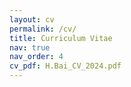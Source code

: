```yaml
---
layout: cv
permalink: /cv/
title: Curriculum Vitae
nav: true
nav_order: 4
cv_pdf: H.Bai_CV_2024.pdf
---
```


<!-- 
[PDF download](/assets/pdf/example_pdf.pdf){:target="_blank"}

